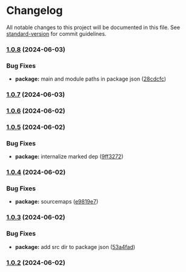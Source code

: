 # Changelog

All notable changes to this project will be documented in this file. See [standard-version](https://github.com/conventional-changelog/standard-version) for commit guidelines.

### [1.0.8](https://github.com/binlabs/window-ai-manager/compare/v1.0.7...v1.0.8) (2024-06-03)


### Bug Fixes

* **package:** main and module paths in package json ([28cdcfc](https://github.com/binlabs/window-ai-manager/commit/28cdcfc5b5720281d48694b3cbddacb7f9cae3a5))

### [1.0.7](https://github.com/binlabs/window-ai-manager/compare/v1.0.6...v1.0.7) (2024-06-03)

### [1.0.6](https://github.com/binlabs/window-ai-manager/compare/v1.0.5...v1.0.6) (2024-06-02)

### [1.0.5](https://github.com/binlabs/window-ai-manager/compare/v1.0.4...v1.0.5) (2024-06-02)


### Bug Fixes

* **package:** internalize marked dep ([9ff3272](https://github.com/binlabs/window-ai-manager/commit/9ff3272d9e3f11eeba40cde60231cf7afa76e466))

### [1.0.4](https://github.com/binlabs/window-ai-manager/compare/v1.0.3...v1.0.4) (2024-06-02)


### Bug Fixes

* **package:** sourcemaps ([e9819e7](https://github.com/binlabs/window-ai-manager/commit/e9819e78f3c3d75175a033abb56f2a90f957fef0))

### [1.0.3](https://github.com/binlabs/window-ai-manager/compare/v1.0.2...v1.0.3) (2024-06-02)


### Bug Fixes

* **package:** add src dir to package json ([53a4fad](https://github.com/binlabs/window-ai-manager/commit/53a4fad1dc94df06821b8adad7edd55122540e9a))

### [1.0.2](https://github.com/binlabs/window-ai-manager/compare/v1.0.1...v1.0.2) (2024-06-02)
